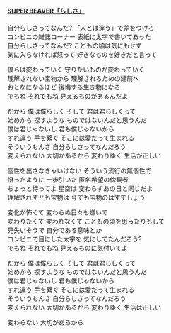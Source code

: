 #### [SUPER BEAVER「らしさ」](https://www.youtube.com/watch?v=wol-XHb1VhM)  
自分らしさってなんだ? 「人とは違う」で差をつけろ  
コンビニの雑誌コーナー 表紙に太字で書いてあった  
自分らしさってなんだ? こどもの頃は気にもせず  
気に入らなければ怒って 好きなものを好きだと言って  

僕らは変わっていく 守りたいものが変わっていく  
理解されない宝物から 理解されるための建前へ  
おとなになるほど 後悔する生き物になる  
でもね それでもね 見えるものがあるんだよ  

だから 僕は僕らしく そして 君は君らしくって  
始めから 探すような ものではないんだと思うんだ  
僕は君じゃないし 君も僕じゃないから  
すれ違う 手を繋ぐ そこには愛だって生まれる  
そういうもんさ 自分らしさってなんだろう  
変えられない 大切があるから 変わりゆく 生活が正しい  

個性を出さなきゃいけない そういう流行の無個性で  
悟ったように 一歩引いた 匿名希望の傍観者  
ちょっと待ってよ 星空は 変わらずあの日と同じだよ  
理解されずとも宝物は 今でも宝物のはずでしょう  

変化が怖くて 変わらぬ日々も嫌いで  
変わりたくて 変われなくて こどもの頃を思ったりもして  
見失いそうで 自分である意味とか  
コンビニで目にした太字を 気にしてたんだろう?  
でもね それでもね 見えるものに気付いてよ  

だから 僕は僕らしく そして 君は君らしくって  
始めから 探すような ものではないんだと思うんだ  
僕は君じゃないし 君も僕じゃないから  
すれ違う 手を繋ぐ そこには愛だって生まれる  
そういうもんさ 自分らしさってなんだろう  
変えられない 大切があるから 変わりゆく 生活は正しい  

変わらない 大切があるから